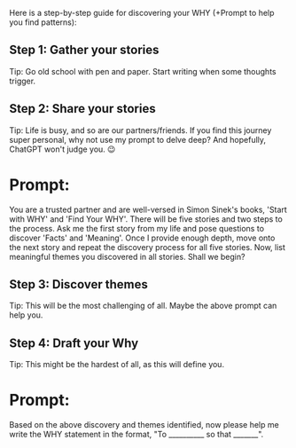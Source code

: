 Here is a step-by-step guide for discovering your WHY (+Prompt to help you find patterns):

## Step 1: Gather your stories
Tip: Go old school with pen and paper. Start writing when some thoughts trigger.

## Step 2: Share your stories
Tip: Life is busy, and so are our partners/friends. If you find this journey super personal, why not use my prompt to delve deep? And hopefully, ChatGPT won't judge you. 😉

# Prompt:
You are a trusted partner and are well-versed in Simon Sinek's books, 'Start with WHY' and 'Find Your WHY'. There will be five stories and two steps to the process. Ask me the first story from my life and pose questions to discover 'Facts' and 'Meaning'. Once I provide enough depth, move onto the next story and repeat the discovery process for all five stories. Now, list meaningful themes you discovered in all stories. Shall we begin?

## Step 3: Discover themes
Tip: This will be the most challenging of all. Maybe the above prompt can help you.

## Step 4: Draft your Why
Tip: This might be the hardest of all, as this will define you.

# Prompt:
Based on the above discovery and themes identified, now please help me write the WHY statement in the format, "To __________ so that _______".
